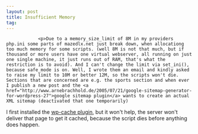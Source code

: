 ```yaml
---
layout: post
title: Insufficient Memory
tag: 
---
```



                <p>Due to a memory_size_limit of 8M in my providers php.ini some parts of mazedlx.net just break down, when allocationg too much memory for some scripts. (well 8M is not that much, but if thousand or more users have one virtual webserver, all running on just one single machine, it just runs out of RAM, that's what the restriction is to avoid). And I can't change the limit via set_ini(), because safe_mode is on. Well, I wrote them an email and kindly asked to raise my limit to 10M or better 12M, so the scripts won't die. Sections that are concerned are e.g. the sports section and when ever I publish a new post and the <a href="http://www.arnebrachhold.de/2005/07/21/google-sitemap-generator-for-wordpress-27">google sitemap plugin</a> wants to create an actual XML sitemap (deactivated that one temporarily)
I first installed the <a href="http://mnm.uib.es/gallir/wp-cache-2/">wp-cache plugin</a>, but it won't help, the server won't deliver that page to get it cached, because the script dies before anything does happen.</p>
            

